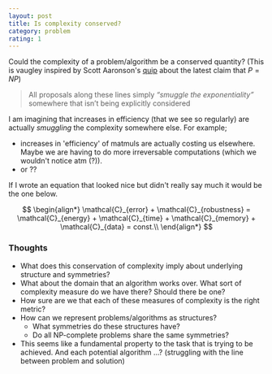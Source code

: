 ```yaml
---
layout: post
title: Is complexity conserved?
category: problem
rating: 1
---
```


Could the complexity of a problem/algorithm be a conserved quantity? (This is vaugley inspired by Scott Aaronson's [quip](http://www.scottaaronson.com/blog/?p=2212) about the latest claim that $P=NP$)

> All proposals along these lines simply _“smuggle the exponentiality”_ somewhere that isn’t being explicitly considered

I am imagining that increases in efficiency (that we see so regularly) are actually _smuggling_ the complexity somewhere else. For example;

* increases in 'efficiency' of matmuls are actually costing us elsewhere. Maybe we are having to do more irreversable computations (which we wouldn't notice atm (?)).
* or ??

If I wrote an equation that looked nice but didn't really say much it would be the one below.

$$
\begin{align*}
\mathcal{C}_{error} + \mathcal{C}_{robustness} = \mathcal{C}_{energy} + \mathcal{C}_{time} + \mathcal{C}_{memory} + \mathcal{C}_{data} = const.\\
\end{align*}
$$

### Thoughts

* What does this conservation of complexity imply about underlying structure and symmetries?
* What about the domain that an algorithm works over. What sort of complexity measure do we have there? Should there be one?
* How sure are we that each of these measures of complexity is the right metric?
* How can we represent problems/algorithms as structures?
    * What symmetries do these structures have? 
    * Do all NP-complete problems share the same symmetries?
* This seems like a fundamental property to the task that is trying to be achieved. And each potential algorithm ...? (struggling with the line between problem and solution)